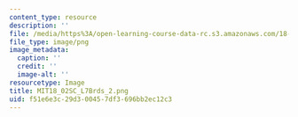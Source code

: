 ```yaml
---
content_type: resource
description: ''
file: /media/https%3A/open-learning-course-data-rc.s3.amazonaws.com/18-02sc-multivariable-calculus-fall-2010/f51e6e3c29d300457df3696bb2ec12c3_MIT18_02SC_L7Brds_2.png
file_type: image/png
image_metadata:
  caption: ''
  credit: ''
  image-alt: ''
resourcetype: Image
title: MIT18_02SC_L7Brds_2.png
uid: f51e6e3c-29d3-0045-7df3-696bb2ec12c3
---
```

